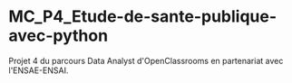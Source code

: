 # MC_P4_Etude-de-sante-publique-avec-python
Projet 4 du parcours Data Analyst d'OpenClassrooms en partenariat avec l'ENSAE-ENSAI.
